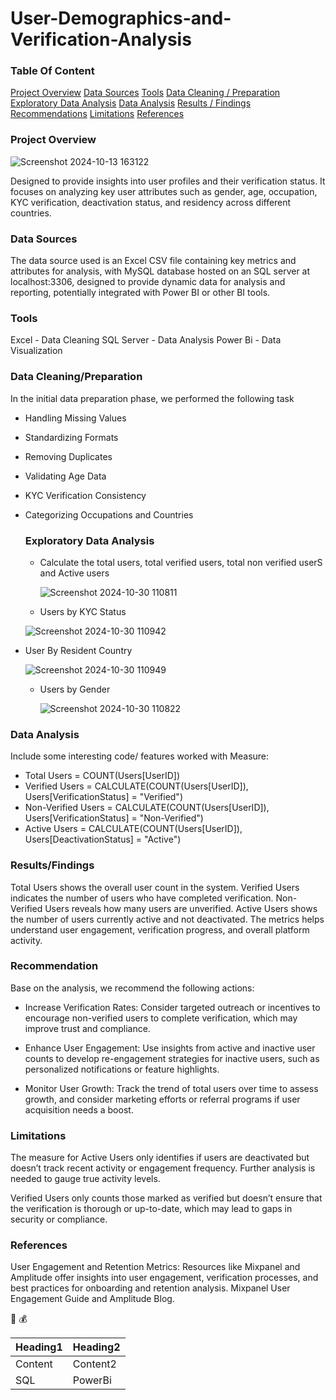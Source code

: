 # User-Demographics-and-Verification-Analysis

### Table Of Content

[Project Overview](#project-overview)
[Data Sources](#data-sources)
[Tools](#tools)
[Data Cleaning / Preparation](#datacleaning/preparation)
[Exploratory Data Analysis](#exploratory-data-analysis)
[Data Analysis](#data-analysis)
[Results / Findings](#results/findings)
[Recommendations](#recommendations)
[Limitations](#limitations)
[References](#references)

### Project Overview

![Screenshot 2024-10-13 163122](https://github.com/user-attachments/assets/d269527c-8e6e-4c14-8910-7fc689093ab7)

Designed to provide insights into user profiles and their verification status. It focuses on analyzing key user attributes such as gender, age, occupation, KYC verification, deactivation status, and residency across different countries.

### Data Sources

The data source used is an Excel CSV file containing key metrics and attributes for analysis, with MySQL database hosted on an SQL server at localhost:3306, designed to provide dynamic data for analysis and reporting, potentially integrated with Power BI or other BI tools.

### Tools

Excel - Data Cleaning
SQL Server - Data Analysis
Power Bi - Data Visualization

### Data Cleaning/Preparation

In the initial data preparation phase, we performed the following task

- Handling Missing Values
- Standardizing Formats
- Removing Duplicates
- Validating Age Data
- KYC Verification Consistency
- Categorizing Occupations and Countries

  ### Exploratory Data Analysis

  - Calculate the total users, total verified users, total non verified userS and Active users

    ![Screenshot 2024-10-30 110811](https://github.com/user-attachments/assets/6f0b719e-4233-42ed-8d9f-a0da362c02e4)

  - Users by KYC Status

  ![Screenshot 2024-10-30 110942](https://github.com/user-attachments/assets/ba436026-3ce9-42e6-9269-adab1caf03b8)
    
- User By Resident Country

  ![Screenshot 2024-10-30 110949](https://github.com/user-attachments/assets/b968ef00-0bdf-4ad6-ac3f-4f93937623d1)

  - Users by Gender
 
    ![Screenshot 2024-10-30 110822](https://github.com/user-attachments/assets/d623fd8c-416d-4225-b82e-909fe2c32788)

 
### Data Analysis

Include some interesting code/ features worked with
Measure: 
- Total Users = COUNT(Users[UserID])
- Verified Users = CALCULATE(COUNT(Users[UserID]), Users[VerificationStatus] = "Verified")
- Non-Verified Users = CALCULATE(COUNT(Users[UserID]), Users[VerificationStatus] = "Non-Verified")
- Active Users = CALCULATE(COUNT(Users[UserID]), Users[DeactivationStatus] = "Active")

### Results/Findings

Total Users shows the overall user count in the system.
Verified Users indicates the number of users who have completed verification.
Non-Verified Users reveals how many users are unverified.
Active Users shows the number of users currently active and not deactivated.
The metrics helps understand user engagement, verification progress, and overall platform activity.

### Recommendation

Base on the analysis, we recommend the following actions:

- Increase Verification Rates: Consider targeted outreach or incentives to encourage non-verified users to complete verification, which may improve trust and compliance.

- Enhance User Engagement: Use insights from active and inactive user counts to develop re-engagement strategies for inactive users, such as personalized notifications or feature highlights.

- Monitor User Growth: Track the trend of total users over time to assess growth, and consider marketing efforts or referral programs if user acquisition needs a boost.

### Limitations

 The measure for Active Users only identifies if users are deactivated but doesn’t track recent activity or engagement frequency. Further analysis is needed to gauge true activity levels.

 Verified Users only counts those marked as verified but doesn’t ensure that the verification is thorough or up-to-date, which may lead to gaps in security or compliance.

 ### References

 User Engagement and Retention Metrics: Resources like Mixpanel and Amplitude offer insights into user engagement, verification processes, and best practices for onboarding and retention analysis. Mixpanel User Engagement Guide and Amplitude Blog.

 🙂
 💰

 |Heading1|Heading2|
 |--------|--------|
 |Content|Content2|
 |SQL|PowerBi|

 
